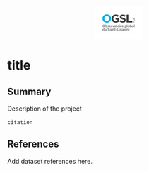 <div align='center'>
    <a href='https://ogsl.ca'><img height='75px' src=docs/assets/OGSL-LOGO.png /></a>
</div>

# title

## Summary

Description of the project

```
citation
```

## References
 
Add dataset references here.